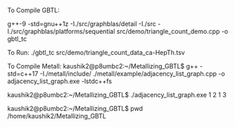 To Compile GBTL:

 g++-9 -std=gnu++1z -I./src/graphblas/detail -I./src -I./src/graphblas/platforms/sequential src/demo/triangle_count_demo.cpp -o gbtl_tc 


To Run:
./gbtl_tc src/demo/triangle_count_data_ca-HepTh.tsv 



To Compile Metall:
kaushik2@p8umbc2:~/Metallizing_GBTL$ g++ -std=c++17 -I./metall/include/ ./metall/example/adjacency_list_graph.cpp -o adjacency_list_graph.exe  -lstdc++fs

kaushik2@p8umbc2:~/Metallizing_GBTL$ ./adjacency_list_graph.exe 
1 2
1 3

kaushik2@p8umbc2:~/Metallizing_GBTL$ pwd
/home/kaushik2/Metallizing_GBTL


